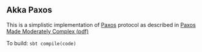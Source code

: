 ## Akka Paxos


This is a simplistic implementation of [Paxos](http://en.wikipedia.org/wiki/Paxos_\(computer_science\)) protocol
as described in [Paxos Made Moderately Complex (pdf)](http://www.cs.cornell.edu/courses/cs7412/2011sp/paxos.pdf)


To build: `sbt compile(code)`

